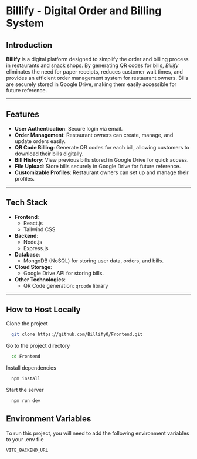 # Billify - Digital Order and Billing System

## Introduction

**Billify** is a digital platform designed to simplify the order and billing process in restaurants and snack shops. By generating QR codes for bills, _Billify_ eliminates the need for paper receipts, reduces customer wait times, and provides an efficient order management system for restaurant owners. Bills are securely stored in Google Drive, making them easily accessible for future reference.

---

## Features

- **User Authentication**: Secure login via email.
- **Order Management**: Restaurant owners can create, manage, and update orders easily.
- **QR Code Billing**: Generate QR codes for each bill, allowing customers to download their bills digitally.
- **Bill History**: View previous bills stored in Google Drive for quick access.
- **File Upload**: Store bills securely in Google Drive for future reference.
- **Customizable Profiles**: Restaurant owners can set up and manage their profiles.

---

## Tech Stack

- **Frontend**:
  - React.js
  - Tailwind CSS
- **Backend**:
  - Node.js
  - Express.js
- **Database**:
  - MongoDB (NoSQL) for storing user data, orders, and bills.
- **Cloud Storage**:
  - Google Drive API for storing bills.
- **Other Technologies**:
  - QR Code generation: `qrcode` library

---

## How to Host Locally

Clone the project

```bash
  git clone https://github.com/Billify0/Frontend.git
```

Go to the project directory

```bash
  cd Frontend
```

Install dependencies

```bash
  npm install
```

Start the server

```bash
  npm run dev
```

## Environment Variables

To run this project, you will need to add the following environment variables to your .env file

`VITE_BACKEND_URL`
